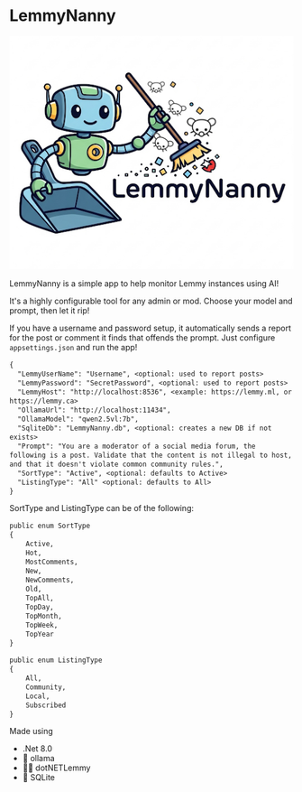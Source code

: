 # LemmyNanny

![LemmyNanny Logo](Docs/LemmyNannyLogo.png "Logo for LemmyNanny")


LemmyNanny is a simple app to help monitor Lemmy instances using AI!

It's a highly configurable tool for any admin or mod. Choose your model and prompt, then let it rip!

If you have a username and password setup, it automatically sends a report for the post or comment it finds that offends the prompt.
Just configure `appsettings.json` and run the app!
```
{
  "LemmyUserName": "Username", <optional: used to report posts>
  "LemmyPassword": "SecretPassword", <optional: used to report posts>
  "LemmyHost": "http://localhost:8536", <example: https://lemmy.ml, or https://lemmy.ca>
  "OllamaUrl": "http://localhost:11434",
  "OllamaModel": "qwen2.5vl:7b",
  "SqliteDb": "LemmyNanny.db", <optional: creates a new DB if not exists>
  "Prompt": "You are a moderator of a social media forum, the following is a post. Validate that the content is not illegal to host, and that it doesn't violate common community rules.",
  "SortType": "Active", <optional: defaults to Active>
  "ListingType": "All" <optional: defaults to All> 
}

```
SortType and ListingType can be of the following:
```
public enum SortType
{
    Active,
    Hot,
    MostComments,
    New,
    NewComments,
    Old,
    TopAll,
    TopDay,
    TopMonth,
    TopWeek,
    TopYear
}
```

```
public enum ListingType
{
    All,
    Community,
    Local,
    Subscribed
}
```

Made using
- .Net 8.0
- 🦙 ollama
- 🧑‍💻 dotNETLemmy
- 📅 SQLite

